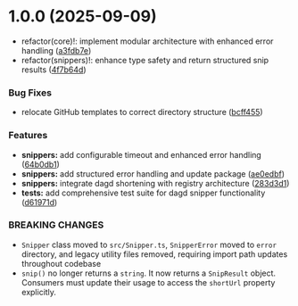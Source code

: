 # 1.0.0 (2025-09-09)


* refactor(core)!: implement modular architecture with enhanced error handling ([a3fdb7e](https://github.com/z3rofunk/snippers/commit/a3fdb7ed17a4884764fd13aed2a3189c97407528))
* refactor(snippers)!: enhance type safety and return structured snip results ([4f7b64d](https://github.com/z3rofunk/snippers/commit/4f7b64de9a4c26f4ba31a98135e84ee7d9eaa12b))


### Bug Fixes

* relocate GitHub templates to correct directory structure ([bcff455](https://github.com/z3rofunk/snippers/commit/bcff45574bef9efbc0af19174967d5bb3df04837))


### Features

* **snippers:** add configurable timeout and enhanced error handling ([64b0db1](https://github.com/z3rofunk/snippers/commit/64b0db18b3fe3d20dc4b2f831f2e8c6e3011de93))
* **snippers:** add structured error handling and update package ([ae0edbf](https://github.com/z3rofunk/snippers/commit/ae0edbfb8a6886a853ef2969b27511f1f8935844))
* **snippers:** integrate dagd shortening with registry architecture ([283d3d1](https://github.com/z3rofunk/snippers/commit/283d3d1ac0d712b04496a72395f0f089eebb9957))
* **tests:** add comprehensive test suite for dagd snipper functionality ([d61971d](https://github.com/z3rofunk/snippers/commit/d61971d17c3d9d1f31a8dfaac390f33fd76c9a1c))


### BREAKING CHANGES

* `Snipper` class moved to `src/Snipper.ts`,
`SnipperError` moved to `error` directory, and legacy utility files
removed, requiring import path updates throughout codebase
* `snip()` no longer returns a `string`. It now returns a
`SnipResult` object. Consumers must update their usage to access the
`shortUrl` property explicitly.

